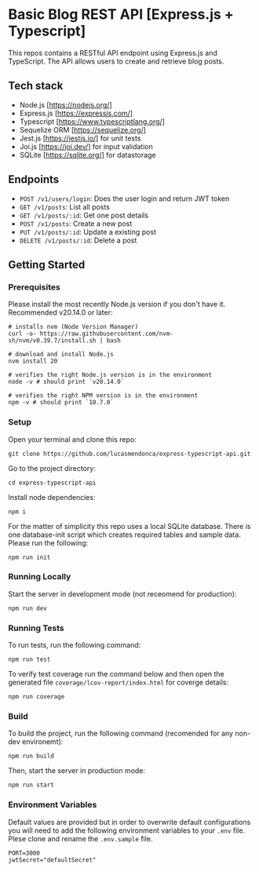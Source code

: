 # Basic Blog REST API [Express.js + Typescript]

This repos contains a RESTful API endpoint using Express.js and TypeScript.
The API allows users to create and retrieve blog posts. 

## Tech stack
- Node.js [https://nodejs.org/]
- Express.js [https://expressjs.com/]
- Typescript [https://www.typescriptlang.org/]
- Sequelize ORM [https://sequelize.org/] 
- Jest.js [https://jestjs.io/] for unit tests
- Joi.js [https://joi.dev/] for input validation
- SQLite [https://sqlite.org/] for datastorage

## Endpoints
- `POST /v1/users/login`: Does the user login and return JWT token
- `GET /v1/posts`: List all posts
- `GET /v1/posts/:id`: Get one post details
- `POST /v1/posts`: Create a new post
- `PUT /v1/posts/:id`: Update a existing post
- `DELETE /v1/posts/:id`: Delete a  post

## Getting Started

### Prerequisites
Please install the most recently Node.js version if you don't have it. Recommended v20.14.0 or later:

```
# installs nvm (Node Version Manager)
curl -o- https://raw.githubusercontent.com/nvm-sh/nvm/v0.39.7/install.sh | bash

# download and install Node.js
nvm install 20

# verifies the right Node.js version is in the environment
node -v # should print `v20.14.0`

# verifies the right NPM version is in the environment
npm -v # should print `10.7.0`
```

### Setup

Open your terminal and clone this repo:

```
git clone https://github.com/lucasmendonca/express-typescript-api.git
```

Go to the project directory:

```
cd express-typescript-api
```
Install node dependencies:

```
npm i
```

For the matter of simplicity this repo uses a local SQLite database. There is one database-init script which creates required tables and sample data. Please run the following:

```
npm run init
```


### Running Locally
Start the server in development mode (not receomend for production):
```
npm run dev
```

### Running Tests
To run tests, run the following command:
```
npm run test
```

To verify test coverage run the command below and then open the generated file `coverage/lcov-report/index.html` for coverge details:

```
npm run coverage
```

### Build
To build the project, run the following command (recomended for any non-dev environemt):

```
npm run build
```
Then, start the server in production mode:

```
npm run start
```

### Environment Variables
Default values are provided but in order to overwrite default configurations you will need to add the following environment variables to your `.env` file. Plese clone and rename the `.env.sample` file.

```
PORT=3000
jwtSecret="defaultSecret"
```